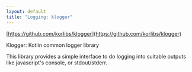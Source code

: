 ```yaml
---
layout: default
title: "Logging: klogger"
---
```


[https://github.com/korlibs/klogger](https://github.com/korlibs/klogger)

Klogger: Kotlin common logger library

This library provides a simple interface to do logging into suitable outputs like javascript's console, or stdout/stderr.
